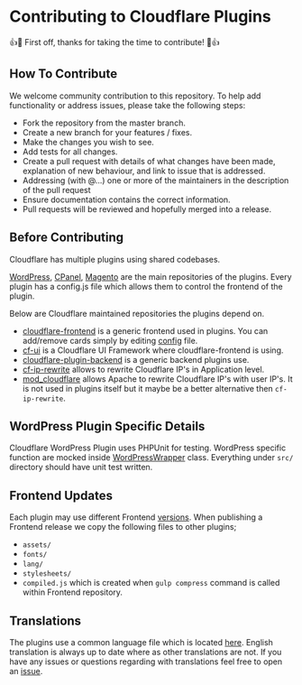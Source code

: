 # Contributing to Cloudflare Plugins

👍🎉 First off, thanks for taking the time to contribute! 🎉👍

## How To Contribute

We welcome community contribution to this repository. To help add functionality or address issues, please take the following steps:

* Fork the repository from the master branch.
* Create a new branch for your features / fixes.
* Make the changes you wish to see.
* Add tests for all changes.
* Create a pull request with details of what changes have been made, explanation of new behaviour, and link to issue that is addressed.
* Addressing (with @...) one or more of the maintainers in the description of the pull request
* Ensure documentation contains the correct information.
* Pull requests will be reviewed and hopefully merged into a release.

## Before Contributing

Cloudflare has multiple plugins using shared codebases. 

[WordPress](https://github.com/cloudflare/Cloudflare-WordPress), [CPanel](https://github.com/cloudflare/Cloudflare-CPanel), [Magento](https://github.com/cloudflare/Cloudflare-Magento) are the main repositories of the plugins. Every plugin has a config.js file which allows them to control the frontend of the plugin. 

Below are Cloudflare maintained repositories the plugins depend on.  

* [cloudflare-frontend](https://github.com/cloudflare/cloudflare-plugin-frontend) is a generic frontend used in plugins. You can add/remove cards simply by editing [config](https://github.com/cloudflare/cloudflare-plugin-frontend/blob/master/config.js) file.
* [cf-ui](https://github.com/cloudflare/cf-ui) is a Cloudflare UI Framework where cloudflare-frontend is using. 
* [cloudflare-plugin-backend](https://github.com/cloudflare/cloudflare-plugin-backend) is a generic backend plugins use.
* [cf-ip-rewrite](https://github.com/cloudflare/cf-ip-rewrite) allows to rewrite Cloudflare IP's in Application level. 
* [mod_cloudflare](https://github.com/cloudflare/mod_cloudflare) allows Apache to rewrite Cloudflare IP's with user IP's. It is not used in plugins itself but it maybe be a better alternative then `cf-ip-rewrite`.

## WordPress Plugin Specific Details

Cloudflare WordPress Plugin uses PHPUnit for testing. WordPress specific function are mocked inside [WordPressWrapper](https://github.com/cloudflare/Cloudflare-WordPress/blob/master/src/WordPress/WordPressWrapper.php) class. Everything under `src/` directory should have unit test written.

## Frontend Updates

Each plugin may use different Frontend [versions]((https://github.com/cloudflare/cloudflare-plugin-frontend/releases)). When publishing a Frontend release we copy the following files to other plugins;

* `assets/`
* `fonts/`
* `lang/`
* `stylesheets/`
* `compiled.js` which is created when `gulp compress` command is called within Frontend repository.

## Translations

The plugins use a common language file which is located [here](https://github.com/cloudflare/cloudflare-plugin-frontend/tree/master/lang). English translation is always up to date where as other translations are not. If you have any issues or questions regarding with translations feel free to open an [issue](https://github.com/cloudflare/cloudflare-plugin-frontend/issues).